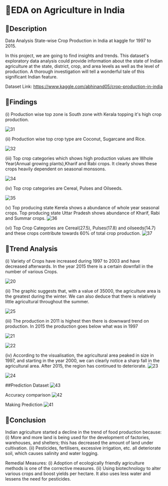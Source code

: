 
# 📌EDA on Agriculture in India
## 📕Description
Data Analysis State-wise Crop Production in India at kaggle for 1997 to 2015.

In this project, we are going to find insights and trends.
This dataset's exploratory data analysis could provide information about the state of Indian agriculture at the state, district, crop, and area levels as well as the level of production. A thorough investigation will tell a wonderful tale of this significant Indian feature.

Dataset Link: https://www.kaggle.com/abhinand05/crop-production-in-india

## 👑Findings
(i) Production wise top zone is South zone with Kerala topping it's high crop production.

![31](https://user-images.githubusercontent.com/60544331/221864291-22e678a9-7b27-461d-9268-8ae0abadaf00.png)

(ii) Production wise top crop type are Coconut, Sugarcane and Rice.

![32](https://user-images.githubusercontent.com/60544331/221864337-0218f507-120e-47d2-b6cf-71b8b855bf08.png)

(iii) Top crop categories which shows high production values are Whole Year(Annual growing plants),Kharif and Rabi crops. It clearly shows these crops heavily dependent on seasonal monssons.

![34](https://user-images.githubusercontent.com/60544331/221864411-afb67d69-4ee4-4003-ac5c-028c54478a3f.png)

(iv) Top crop categories are Cereal, Pulses and Oilseeds.

![35](https://user-images.githubusercontent.com/60544331/221864448-aefc767a-9c75-42cc-83a9-86a8dcc48494.png)


(v) Top producing state Kerela shows a abundance of whole year seasonal crops. Top producing state Uttar Pradesh shows abundance of Kharif, Rabi and Summar crops.
![36](https://user-images.githubusercontent.com/60544331/221864487-2fb85004-4e62-4f3c-9181-860a5104bacb.png)


(vi) Top Crop Categories are Cereal(27.5), Pulses(17.8) and oilseeds(14.7) and these crops contribute towards 60% of total crop production.
![37](https://user-images.githubusercontent.com/60544331/221864529-3f92ea1e-97f7-41b9-a60b-00c482774b7a.png)


## 🚀Trend Analysis
(i) Variety of Crops have increased during 1997 to 2003 and have decreased afterwards. In the year 2015 there is a certain downfall in the number of various Crops.

![20](https://user-images.githubusercontent.com/60544331/221859193-8e45f322-e4ac-48e4-87f0-ca4260348f3e.png)

(ii) The graphic suggests that, with a value of 35000, the agriculture area is the greatest during the winter. We can also deduce that there is relatively little agricultural throughout the summer.

![25](https://user-images.githubusercontent.com/60544331/221860346-9653f8ea-554b-467a-9ae8-d41aa2fff1d8.png)

(iii) The production in 2011 is highest then there is downward trend on production. In 2015 the production goes below what was in 1997

![21](https://user-images.githubusercontent.com/60544331/221859254-00b07002-411a-4f9d-a954-0b8307acdac9.png)

![22](https://user-images.githubusercontent.com/60544331/221859364-d8e58653-6a5f-4f02-a4cd-5e90ab8435c6.png)

(iv) According to the visualisation, the agricultural area peaked in size in 1997, and starting in the year 2000, we can clearly notice a sharp fall in the agricultural area. After 2015, the region has continued to deteriorate.
![23](https://user-images.githubusercontent.com/60544331/221860202-8f67b03c-6f69-4489-83c1-ee150f005a2a.png)

![24](https://user-images.githubusercontent.com/60544331/221860166-c7cb9aba-a7ad-4966-ba60-d64f850247b2.png)

##Prediction
Dataset
![43](https://user-images.githubusercontent.com/60544331/222152788-3503d5e0-4452-4d38-8a8a-1ed73c5b1405.png)

Accuracy comparison
![42](https://user-images.githubusercontent.com/60544331/222152912-775ee568-a9dd-4802-bff3-56ad3e724c29.png)

Making Prediction
![41](https://user-images.githubusercontent.com/60544331/222152997-fe2cd275-e3b1-4616-8d14-a7e949b863dd.png)


## 🌱Conclusion
Indian agriculture started a decline in the trend of food production because: 
(i) More and more land is being used for the development of factories, warehouses, and shelters; this has decreased the amount of land under cultivation. 
(ii) Pesticides, fertilisers, excessive irrigation, etc. all deteriorate soil, which causes salinity and water logging.

Remedial Measures: 
(i) Adoption of ecologically friendly agriculture methods is one of the corrective measures. 
(ii) Using biotechnology to alter various crops and boost yields per hectare. It also uses less water and lessens the need for pesticides.

